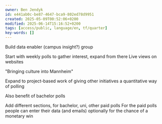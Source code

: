 ```yaml
---
owner: Ben Jendyk
id: e441ab0c-be87-4647-bca9-802ed78d9951
created: 2025-05-09T00:52:06+0200
modified: 2025-06-14T15:16:52+0200
tags: [access/public, language/en, tf/quarter]
key-words: []
---
```


Build data enabler (campus insight?) group 

Start with weekly polls to gather interest, expand from there
Live views on websites

"Bringing culture into Mannheim"

Expand to project-based work of giving other initiatives a quantitative way of polling

Also benefit of bachelor polls

Add different sections, for bachelor, uni, other paid polls
For the paid polls people can enter their data (and emails) optionally for the chance of a monetary win 